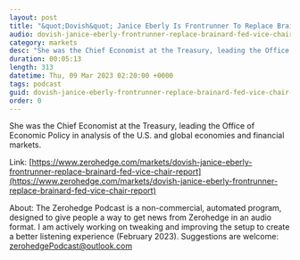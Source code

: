 ```yaml
---
layout: post
title: "&quot;Dovish&quot; Janice Eberly Is Frontrunner To Replace Brainard As Fed Vice Chair: Report"
audio: dovish-janice-eberly-frontrunner-replace-brainard-fed-vice-chair-report-0
category: markets
desc: "She was the Chief Economist at the Treasury, leading the Office of Economic Policy in analysis of the U.S. and global economies and financial markets."
duration: 00:05:13
length: 313
datetime: Thu, 09 Mar 2023 02:20:00 +0000
tags: podcast
guid: dovish-janice-eberly-frontrunner-replace-brainard-fed-vice-chair-report-0
order: 0
---
```

She was the Chief Economist at the Treasury, leading the Office of Economic Policy in analysis of the U.S. and global economies and financial markets.

Link: [https://www.zerohedge.com/markets/dovish-janice-eberly-frontrunner-replace-brainard-fed-vice-chair-report](https://www.zerohedge.com/markets/dovish-janice-eberly-frontrunner-replace-brainard-fed-vice-chair-report)

About: The Zerohedge Podcast is a non-commercial, automated program, designed to give people a way to get news from Zerohedge in an audio format.  I am actively working on tweaking and improving the setup to create a better listening experience (February 2023).  Suggestions are welcome: [zerohedgePodcast@outlook.com](mailto:zerohedgePodcast@outlook.com)